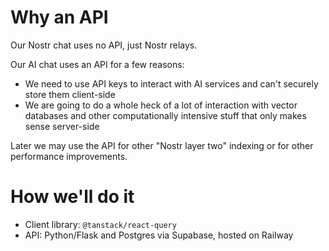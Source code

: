 # Why an API

Our Nostr chat uses no API, just Nostr relays.

Our AI chat uses an API for a few reasons:

- We need to use API keys to interact with AI services and can't securely store them client-side
- We are going to do a whole heck of a lot of interaction with vector databases and other computationally intensive stuff that only makes sense server-side

Later we may use the API for other "Nostr layer two" indexing or for other performance improvements.

# How we'll do it

- Client library: `@tanstack/react-query`
- API: Python/Flask and Postgres via Supabase, hosted on Railway
